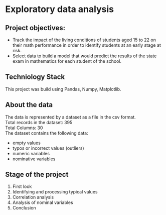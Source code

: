 # Exploratory data analysis
## Project objectives:
 - Track the impact of the living conditions of students aged 15 to 22 on their math performance in order to identify students at an early stage at risk.
 - Select data to build a model that would predict the results of the state exam in mathematics for each student of the school.
## Techniology Stack
This project was build using Pandas, Numpy, Matplotlib.
## About the data
The data is represented by a dataset as a file in the csv format.    
Total records in the dataset: 395    
Total Columns: 30    
The dataset contains the following data:
  - empty values
  - typos or incorrect values (outliers)
  - numeric variables
  - nominative variables
## Stage of the project
1. First look
2. Identifying and processing typical values
3. Correlation analysis
4. Analysis of nominal variables
5. Conclusion
